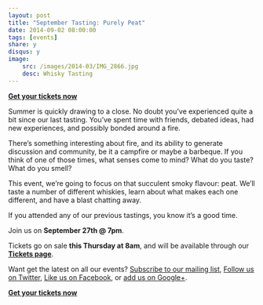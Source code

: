```yaml
---
layout: post
title: "September Tasting: Purely Peat"
date: 2014-09-02 08:00:00
tags: [events]
share: y
disqus: y
image: 
    src: /images/2014-03/IMG_2866.jpg
    desc: Whisky Tasting
---
```


**[Get your tickets now][1]**

Summer is quickly drawing to a close. No doubt you’ve experienced quite a bit since our last tasting. You’ve spent time with friends, debated ideas, had new experiences, and possibly bonded around a fire.

There’s something interesting about fire, and its ability to generate discussion and community, be it a campfire or maybe a barbeque. If you think of one of those times, what senses come to mind? What do you taste? What do you smell?

This event, we’re going to focus on that succulent smoky flavour: peat. We’ll taste a number of different whiskies, learn about what makes each one different, and have a blast chatting away.

If you attended any of our previous tastings, you know it’s a good time. 

Join us on **September 27th @ 7pm**.

Tickets go on sale **this Thursday at 8am**, and will be available through our **[Tickets page][1]**. 

Want get the latest on all our events? [Subscribe to our mailing list][2], [Follow us on Twitter][3], [Like us on Facebook][4], or [add us on Google+][5].

**[Get your tickets now][1]**

  [1]: /tickets/
  [2]: /subscribe/
  [3]: http://twitter.com/whiskydev
  [4]: http://www.facebook.com/whiskydev
  [5]: http://plus.google.com/+Whiskydev
